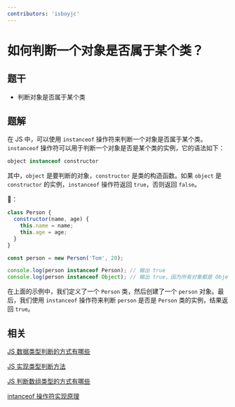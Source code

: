 ```yaml
---
contributors: 'isboyjc'
---
```


# 如何判断一个对象是否属于某个类？

## 题干

- 判断对象是否属于某个类

## 题解

<!-- ::: details 点我查看题解 -->

在 JS 中，可以使用 `instanceof` 操作符来判断一个对象是否属于某个类。`instanceof` 操作符可以用于判断一个对象是否是某个类的实例，它的语法如下：

```js
object instanceof constructor
```

其中，`object` 是要判断的对象，`constructor` 是类的构造函数。如果 `object` 是 `constructor` 的实例，`instanceof` 操作符返回 `true`，否则返回 `false`。


🌰：

```js
class Person {
  constructor(name, age) {
    this.name = name;
    this.age = age;
  }
}

const person = new Person('Tom', 20);

console.log(person instanceof Person); // 输出 true
console.log(person instanceof Object); // 输出 true，因为所有对象都是 Object 类的实例
```

在上面的示例中，我们定义了一个 `Person` 类，然后创建了一个 `person` 对象。最后，我们使用 `instanceof` 操作符来判断 `person` 是否是 `Person` 类的实例，结果返回 `true`。

<!-- ::: -->


## 相关

[JS 数据类型判断的方式有哪些](../020datatype/020020_datatype_judgment.md)

[JS 实现类型判断方法](../../write/0125_js_type_judgment.md)

[JS 判断数组类型的方式有哪些](../040array/040010_arraytype_judgment.md)

[intanceof 操作符实现原理](../020datatype/020050_instanceof.md)